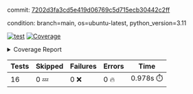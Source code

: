 commit: [7202d3fa3cd5e419d06769c5d715ecb30442c2ff](https://github.com/rcmdnk/conf-finder/tree/7202d3fa3cd5e419d06769c5d715ecb30442c2ff)

condition: branch=main, os=ubuntu-latest, python_version=3.11

[![test](https://github.com/rcmdnk/conf-finder/actions/workflows/test.yml/badge.svg)](https://github.com/rcmdnk/conf-finder/actions/runs/8903924901)
<a href="https://github.com/rcmdnk/conf-finder/blob/7202d3fa3cd5e419d06769c5d715ecb30442c2ff/README.md"><img alt="Coverage" src="https://img.shields.io/badge/Coverage-93%25-brightgreen.svg" /></a><details><summary>Coverage Report </summary><table><tr><th>File</th><th>Stmts</th><th>Miss</th><th>Cover</th><th>Missing</th></tr><tbody><tr><td colspan="5"><b>src/conf_finder</b></td></tr><tr><td>&nbsp; &nbsp;<a href="https://github.com/rcmdnk/conf-finder/blob/7202d3fa3cd5e419d06769c5d715ecb30442c2ff/src/conf_finder/conf_finder.py">conf_finder.py</a></td><td>102</td><td>8</td><td>92%</td><td><a href="https://github.com/rcmdnk/conf-finder/blob/7202d3fa3cd5e419d06769c5d715ecb30442c2ff/src/conf_finder/conf_finder.py#L65-L67">65&ndash;67</a>, <a href="https://github.com/rcmdnk/conf-finder/blob/7202d3fa3cd5e419d06769c5d715ecb30442c2ff/src/conf_finder/conf_finder.py#L76">76</a>, <a href="https://github.com/rcmdnk/conf-finder/blob/7202d3fa3cd5e419d06769c5d715ecb30442c2ff/src/conf_finder/conf_finder.py#L81">81</a>, <a href="https://github.com/rcmdnk/conf-finder/blob/7202d3fa3cd5e419d06769c5d715ecb30442c2ff/src/conf_finder/conf_finder.py#L141-L142">141&ndash;142</a>, <a href="https://github.com/rcmdnk/conf-finder/blob/7202d3fa3cd5e419d06769c5d715ecb30442c2ff/src/conf_finder/conf_finder.py#L174">174</a></td></tr><tr><td><b>TOTAL</b></td><td><b>107</b></td><td><b>8</b></td><td><b>93%</b></td><td>&nbsp;</td></tr></tbody></table></details>

| Tests | Skipped | Failures | Errors | Time |
| ----- | ------- | -------- | -------- | ------------------ |
| 16 | 0 :zzz: | 0 :x: | 0 :fire: | 0.978s :stopwatch: |

